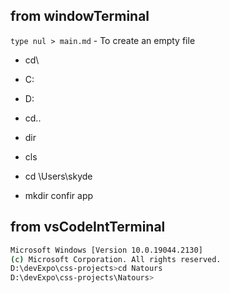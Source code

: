 ## from windowTerminal

`type nul > main.md` - To create an empty file

- cd\
- C:
- D:
- cd..
- dir
- cls

- cd \Users\skyde

- mkdir confir app

## from vsCodeIntTerminal

```bash
Microsoft Windows [Version 10.0.19044.2130]
(c) Microsoft Corporation. All rights reserved.
D:\devExpo\css-projects>cd Natours
D:\devExpo\css-projects\Natours>
```
